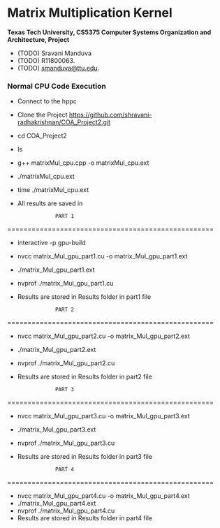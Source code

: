 Matrix Multiplication Kernel
==================================================

**Texas Tech University, CS5375 Computer Systems Organization and Architecture, Project**

  * (TODO) Sravani Manduva
  * (TODO) R11800063.
  * (TODO) smanduva@ttu.edu.


   ### Normal CPU Code Execution

* Connect to the hppc
* Clone the Project https://github.com/shravani-radhakrishnan/COA_Project2.git
* cd COA_Project2
* ls 
* g++ matrixMul_cpu.cpp -o matrixMul_cpu.ext
* ./matrixMul_cpu.ext
* time ./matrixMul_cpu.ext
* All results are saved in 


                  PART 1 
===================================================
* interactive -p gpu-build 
* nvcc matrix_Mul_gpu_part1.cu -o matrix_Mul_gpu_part1.ext 
* ./matrix_Mul_gpu_part1.ext 
* nvprof ./matrix_Mul_gpu_part1.cu 
* Results are stored in Results folder in part1 file


                  PART 2
===================================================

* nvcc matrix_Mul_gpu_part2.cu -o matrix_Mul_gpu_part2.ext 
* ./matrix_Mul_gpu_part2.ext 
* nvprof ./matrix_Mul_gpu_part2.cu 
* Results are stored in Results folder in part2 file

                  PART 3
===================================================

* nvcc matrix_Mul_gpu_part3.cu -o matrix_Mul_gpu_part3.ext 
* ./matrix_Mul_gpu_part3.ext 
* nvprof ./matrix_Mul_gpu_part3.cu 
* Results are stored in Results folder in part3 file

                  PART 4
===================================================

* nvcc matrix_Mul_gpu_part4.cu -o matrix_Mul_gpu_part4.ext 
* ./matrix_Mul_gpu_part4.ext 
* nvprof ./matrix_Mul_gpu_part4.cu 
* Results are stored in Results folder in part4 file




